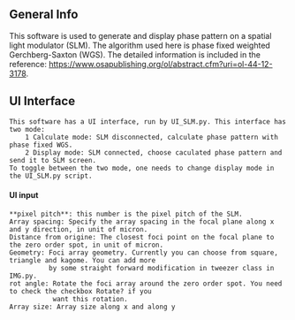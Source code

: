## General Info
This software is used to generate and display phase pattern on a spatial light modulator (SLM). The algorithm used here is phase fixed weighted Gerchberg-Saxton (WGS).
The detailed information is included in the reference: https://www.osapublishing.org/ol/abstract.cfm?uri=ol-44-12-3178. 
## UI Interface
    This software has a UI interface, run by UI_SLM.py. This interface has two mode:
        1 Calculate mode: SLM disconnected, calculate phase pattern with phase fixed WGS.
        2 Display mode: SLM connected, choose caculated phase pattern and send it to SLM screen.
    To toggle between the two mode, one needs to change display mode in the UI_SLM.py script. 
#### UI input
    **pixel pitch**: this number is the pixel pitch of the SLM.
    Array spacing: Specify the array spacing in the focal plane along x and y direction, in unit of micron.
    Distance from origine: The closest foci point on the focal plane to the zero order spot, in unit of micron.
    Geometry: Foci array geometry. Currently you can choose from square, triangle and kagome. You can add more
              by some straight forward modification in tweezer class in IMG.py.
    rot angle: Rotate the foci array around the zero order spot. You need to check the checkbox Rotate? if you
               want this rotation.
    Array size: Array size along x and along y
    
